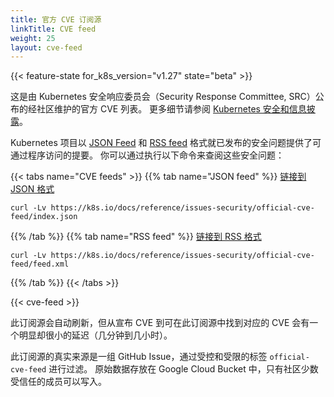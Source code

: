 ```yaml
---
title: 官方 CVE 订阅源
linkTitle: CVE feed
weight: 25
layout: cve-feed
---
```


{{< feature-state for_k8s_version="v1.27" state="beta" >}}

这是由 Kubernetes 安全响应委员会（Security Response Committee, SRC）公布的经社区维护的官方 CVE 列表。
更多细节请参阅 [Kubernetes 安全和信息披露](/zh-cn/docs/reference/issues-security/security/)。

Kubernetes 项目以 [JSON Feed](/docs/reference/issues-security/official-cve-feed/index.json)
和 [RSS feed](/docs/reference/issues-security/official-cve-feed/feed.xml)
格式就已发布的安全问题提供了可通过程序访问的提要。 
你可以通过执行以下命令来查阅这些安全问题：

{{< tabs name="CVE feeds" >}}
{{% tab name="JSON feed" %}}
[链接到 JSON 格式](/docs/reference/issues-security/official-cve-feed/index.json)

```shell
curl -Lv https://k8s.io/docs/reference/issues-security/official-cve-feed/index.json
```

{{% /tab %}}
{{% tab name="RSS feed" %}}
[链接到 RSS 格式](/docs/reference/issues-security/official-cve-feed/feed.xml)

```shell
curl -Lv https://k8s.io/docs/reference/issues-security/official-cve-feed/feed.xml
```
{{% /tab %}}
{{< /tabs >}}

{{< cve-feed >}}


此订阅源会自动刷新，但从宣布 CVE 到可在此订阅源中找到对应的 CVE 会有一个明显却很小的延迟（几分钟到几小时）。

此订阅源的真实来源是一组 GitHub Issue，通过受控和受限的标签 `official-cve-feed` 进行过滤。
原始数据存放在 Google Cloud Bucket 中，只有社区少数受信任的成员可以写入。
